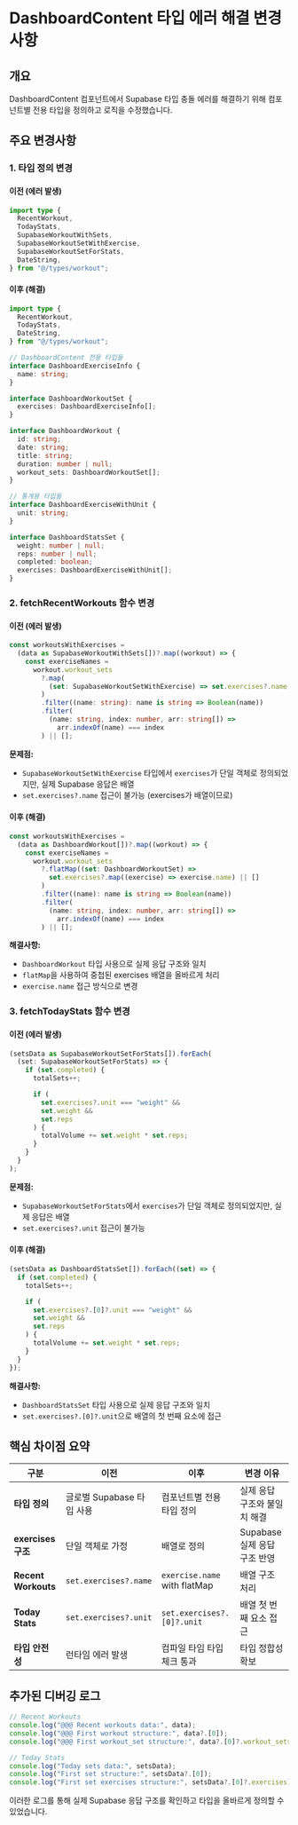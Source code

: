 # DashboardContent 타입 에러 해결 변경사항

## 개요
DashboardContent 컴포넌트에서 Supabase 타입 충돌 에러를 해결하기 위해 컴포넌트별 전용 타입을 정의하고 로직을 수정했습니다.

## 주요 변경사항

### 1. 타입 정의 변경

#### 이전 (에러 발생)
```typescript
import type {
  RecentWorkout,
  TodayStats,
  SupabaseWorkoutWithSets,
  SupabaseWorkoutSetWithExercise,
  SupabaseWorkoutSetForStats,
  DateString,
} from "@/types/workout";
```

#### 이후 (해결)
```typescript
import type {
  RecentWorkout,
  TodayStats,
  DateString,
} from "@/types/workout";

// DashboardContent 전용 타입들
interface DashboardExerciseInfo {
  name: string;
}

interface DashboardWorkoutSet {
  exercises: DashboardExerciseInfo[];
}

interface DashboardWorkout {
  id: string;
  date: string;
  title: string;
  duration: number | null;
  workout_sets: DashboardWorkoutSet[];
}

// 통계용 타입들
interface DashboardExerciseWithUnit {
  unit: string;
}

interface DashboardStatsSet {
  weight: number | null;
  reps: number | null;
  completed: boolean;
  exercises: DashboardExerciseWithUnit[];
}
```

### 2. fetchRecentWorkouts 함수 변경

#### 이전 (에러 발생)
```typescript
const workoutsWithExercises =
  (data as SupabaseWorkoutWithSets[])?.map((workout) => {
    const exerciseNames =
      workout.workout_sets
        ?.map(
          (set: SupabaseWorkoutSetWithExercise) => set.exercises?.name
        )
        .filter((name: string): name is string => Boolean(name))
        .filter(
          (name: string, index: number, arr: string[]) =>
            arr.indexOf(name) === index
        ) || [];
```

**문제점:**
- `SupabaseWorkoutSetWithExercise` 타입에서 `exercises`가 단일 객체로 정의되었지만, 실제 Supabase 응답은 배열
- `set.exercises?.name` 접근이 불가능 (exercises가 배열이므로)

#### 이후 (해결)
```typescript
const workoutsWithExercises =
  (data as DashboardWorkout[])?.map((workout) => {
    const exerciseNames =
      workout.workout_sets
        ?.flatMap((set: DashboardWorkoutSet) =>
          set.exercises?.map((exercise) => exercise.name) || []
        )
        .filter((name): name is string => Boolean(name))
        .filter(
          (name: string, index: number, arr: string[]) =>
            arr.indexOf(name) === index
        ) || [];
```

**해결사항:**
- `DashboardWorkout` 타입 사용으로 실제 응답 구조와 일치
- `flatMap`을 사용하여 중첩된 exercises 배열을 올바르게 처리
- `exercise.name` 접근 방식으로 변경

### 3. fetchTodayStats 함수 변경

#### 이전 (에러 발생)
```typescript
(setsData as SupabaseWorkoutSetForStats[]).forEach(
  (set: SupabaseWorkoutSetForStats) => {
    if (set.completed) {
      totalSets++;

      if (
        set.exercises?.unit === "weight" &&
        set.weight &&
        set.reps
      ) {
        totalVolume += set.weight * set.reps;
      }
    }
  }
);
```

**문제점:**
- `SupabaseWorkoutSetForStats`에서 `exercises`가 단일 객체로 정의되었지만, 실제 응답은 배열
- `set.exercises?.unit` 접근이 불가능

#### 이후 (해결)
```typescript
(setsData as DashboardStatsSet[]).forEach((set) => {
  if (set.completed) {
    totalSets++;

    if (
      set.exercises?.[0]?.unit === "weight" &&
      set.weight &&
      set.reps
    ) {
      totalVolume += set.weight * set.reps;
    }
  }
});
```

**해결사항:**
- `DashboardStatsSet` 타입 사용으로 실제 응답 구조와 일치
- `set.exercises?.[0]?.unit`으로 배열의 첫 번째 요소에 접근

## 핵심 차이점 요약

| 구분 | 이전 | 이후 | 변경 이유 |
|------|------|------|-----------|
| **타입 정의** | 글로벌 Supabase 타입 사용 | 컴포넌트별 전용 타입 정의 | 실제 응답 구조와 불일치 해결 |
| **exercises 구조** | 단일 객체로 가정 | 배열로 정의 | Supabase 실제 응답 구조 반영 |
| **Recent Workouts** | `set.exercises?.name` | `exercise.name` with flatMap | 배열 구조 처리 |
| **Today Stats** | `set.exercises?.unit` | `set.exercises?.[0]?.unit` | 배열 첫 번째 요소 접근 |
| **타입 안전성** | 런타임 에러 발생 | 컴파일 타임 타입 체크 통과 | 타입 정합성 확보 |

## 추가된 디버깅 로그

```typescript
// Recent Workouts
console.log("@@@ Recent workouts data:", data);
console.log("@@@ First workout structure:", data?.[0]);
console.log("@@@ First workout_set structure:", data?.[0]?.workout_sets?.[0]);

// Today Stats
console.log("Today sets data:", setsData);
console.log("First set structure:", setsData?.[0]);
console.log("First set exercises structure:", setsData?.[0]?.exercises);
```

이러한 로그를 통해 실제 Supabase 응답 구조를 확인하고 타입을 올바르게 정의할 수 있었습니다.